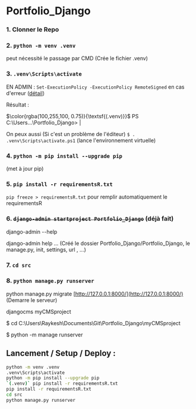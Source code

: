 # Portfolio_Django

### 1. Clonner le Repo

### 2. `python -m venv .venv`

peut nécessité le passage par CMD (Crée le fichier .venv)

### 3. `.venv\Scripts\activate`

EN ADMIN : `Set-ExecutionPolicy -ExecutionPolicy RemoteSigned` en cas d'erreur
([détail](https://tutorial.djangogirls.org/fr/django_installation/))

Résultat : 

$\color{rgba(100,255,100, 0.75)}{\textsf{(.venv)}}$ PS C:\Users...\Portfolio_Django> |

On peux aussi (Si c'est un problème de l'éditeur) `$ . .venv\Scripts\activate.ps1`
(lance l'environnement virtuelle)

### 4. `python -m pip install --upgrade pip`

(met à jour pip)

### 5. `pip install -r requirementsR.txt`

```pip freeze > requirementsR.txt``` pour remplir automatiquement le requirementsR

### 6. ~~`django-admin startproject Portfolio_Django`~~ (déjà fait)

django-admin --help

django-admin help ...
(Créé le dossier Portfolio_Django/Portfolio_Django, le manage.py, init, settings, url , ...)

### 7. `cd src`

### 8. `python manage.py runserver`

python manage.py migrate
[http://127.0.0.1:8000/](http://127.0.0.1:8000/)
  (Demarre le serveur)


djangocms myCMSproject

$ cd C:\Users\Raykesh\Documents\Git\Portfolio_Django\myCMSproject

$ python -m manage runserver

## Lancement / Setup / Deploy : 


```zsh
python -m venv .venv
.venv\Scripts\activate
python -m pip install --upgrade pip
`(.venv)` pip install -r requirementsR.txt
pip install -r requirementsR.txt
cd src
python manage.py runserver
```
